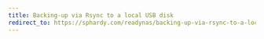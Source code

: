 ```yaml
---
title: Backing-up via Rsync to a local USB disk
redirect_to: https://sphardy.com/readynas/backing-up-via-rsync-to-a-local-usb-disk
---
```

